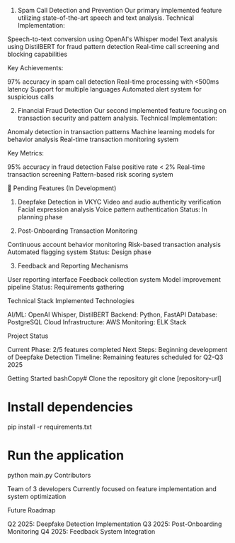 1. Spam Call Detection and Prevention
Our primary implemented feature utilizing state-of-the-art speech and text analysis.
Technical Implementation:

Speech-to-text conversion using OpenAI's Whisper model
Text analysis using DistilBERT for fraud pattern detection
Real-time call screening and blocking capabilities

Key Achievements:

97% accuracy in spam call detection
Real-time processing with <500ms latency
Support for multiple languages
Automated alert system for suspicious calls

2. Financial Fraud Detection
Our second implemented feature focusing on transaction security and pattern analysis.
Technical Implementation:

Anomaly detection in transaction patterns
Machine learning models for behavior analysis
Real-time transaction monitoring system

Key Metrics:

95% accuracy in fraud detection
False positive rate < 2%
Real-time transaction screening
Pattern-based risk scoring system

🚧 Pending Features (In Development)
1. Deepfake Detection in VKYC
Video and audio authenticity verification
Facial expression analysis
Voice pattern authentication
Status: In planning phase

2. Post-Onboarding Transaction Monitoring

Continuous account behavior monitoring
Risk-based transaction analysis
Automated flagging system
Status: Design phase

3. Feedback and Reporting Mechanisms

User reporting interface
Feedback collection system
Model improvement pipeline
Status: Requirements gathering

Technical Stack
Implemented Technologies

AI/ML: OpenAI Whisper, DistilBERT
Backend: Python, FastAPI
Database: PostgreSQL
Cloud Infrastructure: AWS
Monitoring: ELK Stack

Project Status

Current Phase: 2/5 features completed
Next Steps: Beginning development of Deepfake Detection
Timeline: Remaining features scheduled for Q2-Q3 2025

Getting Started
bashCopy# Clone the repository
git clone [repository-url]

# Install dependencies
pip install -r requirements.txt

# Run the application
python main.py
Contributors

Team of 3 developers
Currently focused on feature implementation and system optimization

Future Roadmap

Q2 2025: Deepfake Detection Implementation
Q3 2025: Post-Onboarding Monitoring
Q4 2025: Feedback System Integration
